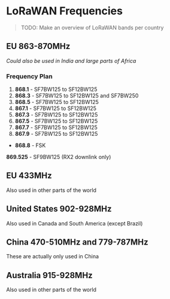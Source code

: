 # LoRaWAN Frequencies

> TODO: Make an overview of LoRaWAN bands per country

## EU 863-870MHz

_Could also be used in India and large parts of Africa_

### Frequency Plan

1. **868.1** - SF7BW125 to SF12BW125
2. **868.3** - SF7BW125 to SF12BW125 and SF7BW250
3. **868.5** - SF7BW125 to SF12BW125
4. **867.1** - SF7BW125 to SF12BW125
5. **867.3** - SF7BW125 to SF12BW125
6. **867.5** - SF7BW125 to SF12BW125
7. **867.7** - SF7BW125 to SF12BW125
8. **867.9** - SF7BW125 to SF12BW125

- **868.8** - FSK

**869.525** - SF9BW125 (RX2 downlink only)

## EU 433MHz

Also used in other parts of the world

## United States 902-928MHz

Also used in Canada and South America (except Brazil)

## China 470-510MHz and 779-787MHz

These are actually only used in China

## Australia 915-928MHz

Also used in other parts of the world